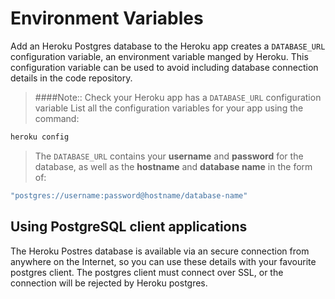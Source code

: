 # Environment Variables

  Add an Heroku Postgres database to the Heroku app creates a `DATABASE_URL` configuration variable, an environment variable manged by Heroku.  This configuration variable can be used to avoid including database connection details in the code repository.

> ####Note:: Check your Heroku app has a `DATABASE_URL` configuration variable
> List all the configuration variables for your app using the command:
>
```bash
heroku config
```
>
> The `DATABASE_URL` contains your **username** and **password** for the database, as well as the **hostname** and **database name** in the form of:
>
```clojure
"postgres://username:password@hostname/database-name"
```


## Using PostgreSQL client applications
The Heroku Postres database is available via an secure connection from anywhere on the Internet, so you can use these details with your favourite postgres client.  The postgres client must connect over SSL, or the connection will be rejected by Heroku postgres.

